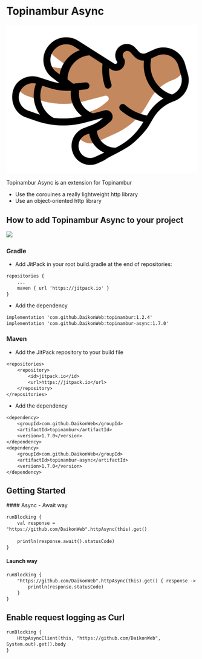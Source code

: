 # Topinambur Async

![Topinambur](./logo.svg)

Topinambur Async is an extension for Topinambur 
* Use the corouines a really lightweight http library
* Use an object-oriented http library


## How to add Topinambur Async to your project
[![](https://jitpack.io/v/daikonweb/topinambur-async.svg)](https://jitpack.io/#daikonweb/topinambur-async)

### Gradle
- Add JitPack in your root build.gradle at the end of repositories:
```
repositories {
    ...
    maven { url 'https://jitpack.io' }
}
```

- Add the dependency
```
implementation 'com.github.DaikonWeb:topinambur:1.2.4'
implementation 'com.github.DaikonWeb:topinambur-async:1.7.0'
```

### Maven
- Add the JitPack repository to your build file
```
<repositories>
    <repository>
        <id>jitpack.io</id>
        <url>https://jitpack.io</url>
    </repository>
</repositories>
```
- Add the dependency
```
<dependency>
    <groupId>com.github.DaikonWeb</groupId>
    <artifactId>topinambur</artifactId>
    <version>1.7.0</version>
</dependency>
<dependency>
    <groupId>com.github.DaikonWeb</groupId>
    <artifactId>topinambur-async</artifactId>
    <version>1.7.0</version>
</dependency>
```

## Getting Started

#### Async - Await way

```
runBlocking {
    val response = "https://github.com/DaikonWeb".httpAsync(this).get()

    println(response.await().statusCode)
}
```

#### Launch way

```
runBlocking {
    "https://github.com/DaikonWeb".httpAsync(this).get() { response ->
        println(response.statusCode)
    }
}
```

## Enable request logging as Curl
```
runBlocking { 
    HttpAsyncClient(this, "https://github.com/DaikonWeb", System.out).get().body
}
```
